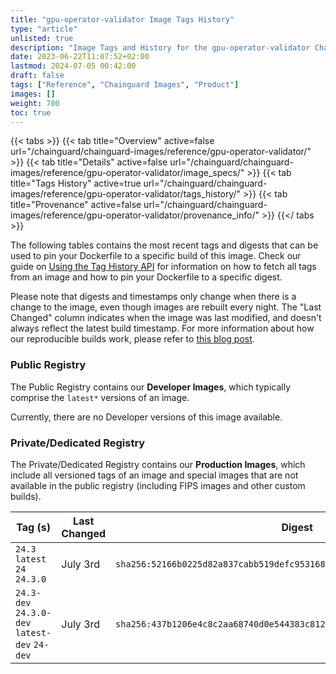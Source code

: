 ```yaml
---
title: "gpu-operator-validator Image Tags History"
type: "article"
unlisted: true
description: "Image Tags and History for the gpu-operator-validator Chainguard Image"
date: 2023-06-22T11:07:52+02:00
lastmod: 2024-07-05 00:42:00
draft: false
tags: ["Reference", "Chainguard Images", "Product"]
images: []
weight: 700
toc: true
---
```


{{< tabs >}}
{{< tab title="Overview" active=false url="/chainguard/chainguard-images/reference/gpu-operator-validator/" >}}
{{< tab title="Details" active=false url="/chainguard/chainguard-images/reference/gpu-operator-validator/image_specs/" >}}
{{< tab title="Tags History" active=true url="/chainguard/chainguard-images/reference/gpu-operator-validator/tags_history/" >}}
{{< tab title="Provenance" active=false url="/chainguard/chainguard-images/reference/gpu-operator-validator/provenance_info/" >}}
{{</ tabs >}}

The following tables contains the most recent tags and digests that can be used to pin your Dockerfile to a specific build of this image. Check our guide on [Using the Tag History API](/chainguard/chainguard-images/using-the-tag-history-api/) for information on how to fetch all tags from an image and how to pin your Dockerfile to a specific digest.

Please note that digests and timestamps only change when there is a change to the image, even though images are rebuilt every night. The "Last Changed" column indicates when the image was last modified, and doesn't always reflect the latest build timestamp. For more information about how our reproducible builds work, please refer to [this blog post](https://www.chainguard.dev/unchained/reproducing-chainguards-reproducible-image-builds).

### Public Registry
The Public Registry contains our **Developer Images**, which typically comprise the `latest*` versions of an image.

Currently, there are no Developer versions of this image available.

### Private/Dedicated Registry
The Private/Dedicated Registry contains our **Production Images**, which include all versioned tags of an image and special images that are not available in the public registry (including FIPS images and other custom builds).

| Tag (s)                                        | Last Changed | Digest                                                                    |
|------------------------------------------------|--------------|---------------------------------------------------------------------------|
|  `24.3` `latest` `24` `24.3.0`                 | July 3rd     | `sha256:52166b0225d82a837cabb519defc953168c4b036dbce2fd35ce56d708983d3cb` |
|  `24.3-dev` `24.3.0-dev` `latest-dev` `24-dev` | July 3rd     | `sha256:437b1206e4c8c2aa68740d0e544383c812d06b6cb9dbeff1f4577b99b10e773c` |

